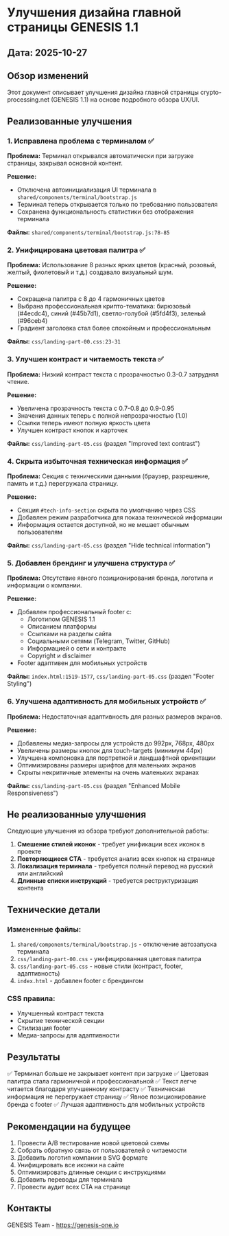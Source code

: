 # Улучшения дизайна главной страницы GENESIS 1.1

## Дата: 2025-10-27

## Обзор изменений

Этот документ описывает улучшения дизайна главной страницы crypto-processing.net (GENESIS 1.1) на основе подробного обзора UX/UI.

## Реализованные улучшения

### 1. Исправлена проблема с терминалом ✅

**Проблема:** Терминал открывался автоматически при загрузке страницы, закрывая основной контент.

**Решение:**
- Отключена автоинициализация UI терминала в `shared/components/terminal/bootstrap.js`
- Терминал теперь открывается только по требованию пользователя
- Сохранена функциональность статистики без отображения терминала

**Файлы:** `shared/components/terminal/bootstrap.js:78-85`

### 2. Унифицирована цветовая палитра ✅

**Проблема:** Использование 8 разных ярких цветов (красный, розовый, желтый, фиолетовый и т.д.) создавало визуальный шум.

**Решение:**
- Сокращена палитра с 8 до 4 гармоничных цветов
- Выбрана профессиональная крипто-тематика: бирюзовый (#4ecdc4), синий (#45b7d1), светло-голубой (#5fd4f3), зеленый (#96ceb4)
- Градиент заголовка стал более спокойным и профессиональным

**Файлы:** `css/landing-part-00.css:23-31`

### 3. Улучшен контраст и читаемость текста ✅

**Проблема:** Низкий контраст текста с прозрачностью 0.3-0.7 затруднял чтение.

**Решение:**
- Увеличена прозрачность текста с 0.7-0.8 до 0.9-0.95
- Значения данных теперь с полной непрозрачностью (1.0)
- Ссылки теперь имеют полную яркость цвета
- Улучшен контраст кнопок и карточек

**Файлы:** `css/landing-part-05.css` (раздел "Improved text contrast")

### 4. Скрыта избыточная техническая информация ✅

**Проблема:** Секция с техническими данными (браузер, разрешение, память и т.д.) перегружала страницу.

**Решение:**
- Секция `#tech-info-section` скрыта по умолчанию через CSS
- Добавлен режим разработчика для показа технической информации
- Информация остается доступной, но не мешает обычным пользователям

**Файлы:** `css/landing-part-05.css` (раздел "Hide technical information")

### 5. Добавлен брендинг и улучшена структура ✅

**Проблема:** Отсутствие явного позиционирования бренда, логотипа и информации о компании.

**Решение:**
- Добавлен профессиональный footer с:
  - Логотипом GENESIS 1.1
  - Описанием платформы
  - Ссылками на разделы сайта
  - Социальными сетями (Telegram, Twitter, GitHub)
  - Информацией о сети и контракте
  - Copyright и disclaimer
- Footer адаптивен для мобильных устройств

**Файлы:** `index.html:1519-1577`, `css/landing-part-05.css` (раздел "Footer Styling")

### 6. Улучшена адаптивность для мобильных устройств ✅

**Проблема:** Недостаточная адаптивность для разных размеров экранов.

**Решение:**
- Добавлены медиа-запросы для устройств до 992px, 768px, 480px
- Увеличены размеры кнопок для touch-targets (минимум 44px)
- Улучшена компоновка для портретной и ландшафтной ориентации
- Оптимизированы размеры шрифтов для маленьких экранов
- Скрыты некритичные элементы на очень маленьких экранах

**Файлы:** `css/landing-part-05.css` (раздел "Enhanced Mobile Responsiveness")

## Не реализованные улучшения

Следующие улучшения из обзора требуют дополнительной работы:

1. **Смешение стилей иконок** - требует унификации всех иконок в проекте
2. **Повторяющиеся CTA** - требуется анализ всех кнопок на странице
3. **Локализация терминала** - требуется полный перевод на русский или английский
4. **Длинные списки инструкций** - требуется реструктуризация контента

## Технические детали

### Измененные файлы:
1. `shared/components/terminal/bootstrap.js` - отключение автозапуска терминала
2. `css/landing-part-00.css` - унифицированная цветовая палитра
3. `css/landing-part-05.css` - новые стили (контраст, footer, адаптивность)
4. `index.html` - добавлен footer с брендингом

### CSS правила:
- Улучшенный контраст текста
- Скрытие технической секции
- Стилизация footer
- Медиа-запросы для адаптивности

## Результаты

✅ Терминал больше не закрывает контент при загрузке
✅ Цветовая палитра стала гармоничной и профессиональной
✅ Текст легче читается благодаря улучшенному контрасту
✅ Техническая информация не перегружает страницу
✅ Явное позиционирование бренда с footer
✅ Лучшая адаптивность для мобильных устройств

## Рекомендации на будущее

1. Провести A/B тестирование новой цветовой схемы
2. Собрать обратную связь от пользователей о читаемости
3. Добавить логотип компании в SVG формате
4. Унифицировать все иконки на сайте
5. Оптимизировать длинные секции с инструкциями
6. Добавить переводы для терминала
7. Провести аудит всех CTA на странице

## Контакты

GENESIS Team - https://genesis-one.io

